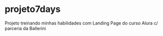 # projeto7days
Projeto treinando minhas habilidades com Landing Page do curso Alura c/ parceria da Ballerini
